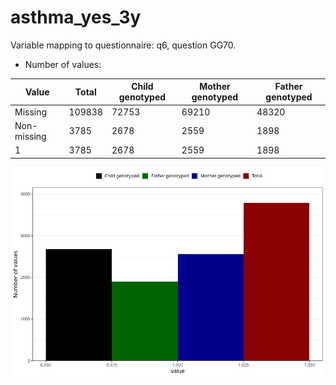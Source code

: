 # asthma_yes_3y
Variable mapping to questionnaire: q6, question GG70.
- Number of values:

| Value | Total | Child genotyped | Mother genotyped | Father genotyped |
| ----- | ----- | --------------- | ---------------- | ---------------- |
| Missing | 109838 | 72753 | 69210 | 48320 |
| Non-missing | 3785 | 2678 | 2559 | 1898 |
| 1 | 3785 | 2678 | 2559 | 1898 |



![](asthma_yes_3y_n.png)



